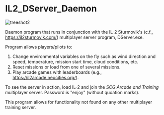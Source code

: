 # IL2_DServer_Daemon

![treeshot2](https://user-images.githubusercontent.com/100898947/157180589-0256b3af-a603-4c66-a4c0-028e981952ff.jpg)

Daemon program that runs in conjunction with the IL-2 Sturmovik's (c.f., https://il2sturmovik.com/) multiplayer server program, DServer.exe.

Program allows players/pilots to:

1.  Change environmental variables on the fly such as wind direction and speed, temperature, mission start time, cloud conditions, etc.
2.  Reset missions or load from one of several missions.
3.  Play arcade games with leaderboards (e.g., https://il2arcade.neocities.org/).

To see the server in action, load IL-2 and join the _SCG Arcade and Training_ multiplayer server.  Password is "enjoy" (without quoation marks).

This program allows for functionality not found on any other multiplayer training server.
